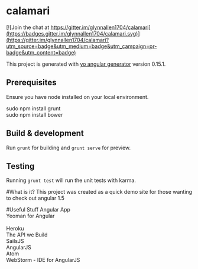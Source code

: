 # calamari

[![Join the chat at https://gitter.im/glynnallen1704/calamari](https://badges.gitter.im/glynnallen1704/calamari.svg)](https://gitter.im/glynnallen1704/calamari?utm_source=badge&utm_medium=badge&utm_campaign=pr-badge&utm_content=badge)

This project is generated with [yo angular generator](https://github.com/yeoman/generator-angular)
version 0.15.1.

## Prerequisites
Ensure you have node installed on your local environment.

sudo npm install grunt
<br>sudo npm install bower

## Build & development

Run `grunt` for building and `grunt serve` for preview.

## Testing

Running `grunt test` will run the unit tests with karma.

#What is it?
This project was created as a quick demo site for those wanting to check out angular 1.5 

#Useful Stuff
Angular App
<br>Yeoman for Angular<br>
<br>Heroku
<br>The API we Build
<br>SailsJS
<br>AngularJS
<br>Atom
<br>WebStorm - IDE for AngularJS

